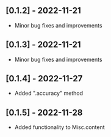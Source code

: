 ## [0.1.2] - 2022-11-21

- Minor bug fixes and improvements

## [0.1.3] - 2022-11-21

- Minor bug fixes and improvements

## [0.1.4] - 2022-11-27

- Added ".accuracy" method

## [0.1.5] - 2022-11-28

- Added functionality to Misc.content
